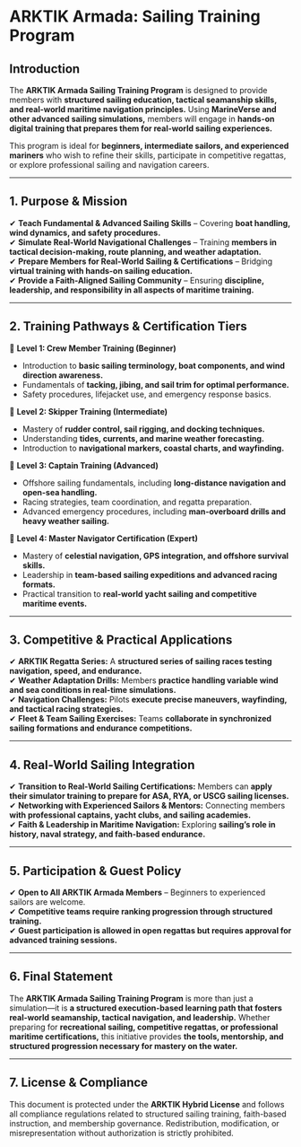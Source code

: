 # ARKTIK Armada: Sailing Training Program  

## **Introduction**  
The **ARKTIK Armada Sailing Training Program** is designed to provide members with **structured sailing education, tactical seamanship skills, and real-world maritime navigation principles.** Using **MarineVerse and other advanced sailing simulations,** members will engage in **hands-on digital training that prepares them for real-world sailing experiences.**  

This program is ideal for **beginners, intermediate sailors, and experienced mariners** who wish to refine their skills, participate in competitive regattas, or explore professional sailing and navigation careers.  

---  

## **1. Purpose & Mission**  

✔ **Teach Fundamental & Advanced Sailing Skills** – Covering **boat handling, wind dynamics, and safety procedures.**  
✔ **Simulate Real-World Navigational Challenges** – Training **members in tactical decision-making, route planning, and weather adaptation.**  
✔ **Prepare Members for Real-World Sailing & Certifications** – Bridging **virtual training with hands-on sailing education.**  
✔ **Provide a Faith-Aligned Sailing Community** – Ensuring **discipline, leadership, and responsibility in all aspects of maritime training.**  

---  

## **2. Training Pathways & Certification Tiers**  

📌 **Level 1: Crew Member Training (Beginner)**  
- Introduction to **basic sailing terminology, boat components, and wind direction awareness.**  
- Fundamentals of **tacking, jibing, and sail trim for optimal performance.**  
- Safety procedures, lifejacket use, and emergency response basics.  

📌 **Level 2: Skipper Training (Intermediate)**  
- Mastery of **rudder control, sail rigging, and docking techniques.**  
- Understanding **tides, currents, and marine weather forecasting.**  
- Introduction to **navigational markers, coastal charts, and wayfinding.**  

📌 **Level 3: Captain Training (Advanced)**  
- Offshore sailing fundamentals, including **long-distance navigation and open-sea handling.**  
- Racing strategies, team coordination, and regatta preparation.  
- Advanced emergency procedures, including **man-overboard drills and heavy weather sailing.**  

📌 **Level 4: Master Navigator Certification (Expert)**  
- Mastery of **celestial navigation, GPS integration, and offshore survival skills.**  
- Leadership in **team-based sailing expeditions and advanced racing formats.**  
- Practical transition to **real-world yacht sailing and competitive maritime events.**  

---  

## **3. Competitive & Practical Applications**  

✔ **ARKTIK Regatta Series:** A **structured series of sailing races testing navigation, speed, and endurance.**  
✔ **Weather Adaptation Drills:** Members **practice handling variable wind and sea conditions in real-time simulations.**  
✔ **Navigation Challenges:** Pilots **execute precise maneuvers, wayfinding, and tactical racing strategies.**  
✔ **Fleet & Team Sailing Exercises:** Teams **collaborate in synchronized sailing formations and endurance competitions.**  

---  

## **4. Real-World Sailing Integration**  

✔ **Transition to Real-World Sailing Certifications:** Members can **apply their simulator training to prepare for ASA, RYA, or USCG sailing licenses.**  
✔ **Networking with Experienced Sailors & Mentors:** Connecting members **with professional captains, yacht clubs, and sailing academies.**  
✔ **Faith & Leadership in Maritime Navigation:** Exploring **sailing’s role in history, naval strategy, and faith-based endurance.**  

---  

## **5. Participation & Guest Policy**  

✔ **Open to All ARKTIK Armada Members** – Beginners to experienced sailors are welcome.  
✔ **Competitive teams require ranking progression through structured training.**  
✔ **Guest participation is allowed in open regattas but requires approval for advanced training sessions.**  

---  

## **6. Final Statement**  

The **ARKTIK Armada Sailing Training Program** is more than just a simulation—it is **a structured execution-based learning path that fosters real-world seamanship, tactical navigation, and leadership.** Whether preparing for **recreational sailing, competitive regattas, or professional maritime certifications,** this initiative provides **the tools, mentorship, and structured progression necessary for mastery on the water.**  

---  

## **7. License & Compliance**  

This document is protected under the **ARKTIK Hybrid License** and follows all compliance regulations related to structured sailing training, faith-based instruction, and membership governance. Redistribution, modification, or misrepresentation without authorization is strictly prohibited.  

